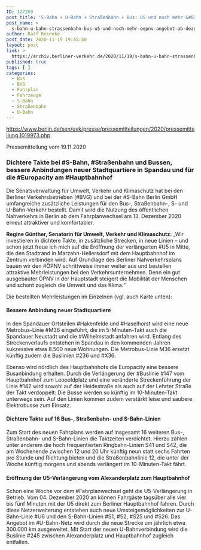 ```yaml
---
ID: 127269
post_title: 'S-Bahn + U-Bahn + Straßenbahn + Bus: U5 und noch mehr &#8211; ÖPNV-Angebot ab Dezember erweitert'
post_name: >
  s-bahn-u-bahn-strassenbahn-bus-u5-und-noch-mehr-oepnv-angebot-ab-dezember-erweitert
author: Ralf Reineke
post_date: 2020-11-19 19:45:50
layout: post
link: >
  https://archiv.berliner-verkehr.de/2020/11/19/s-bahn-u-bahn-strassenbahn-bus-u5-und-noch-mehr-oepnv-angebot-ab-dezember-erweitert/
published: true
tags: [ ]
categories:
  - Bus
  - BVG
  - Fahrplan
  - Fahrzeuge
  - S-Bahn
  - Straßenbahn
  - U-Bahn
---
```

https://www.berlin.de/sen/uvk/presse/pressemitteilungen/2020/pressemitteilung.1019973.php
<div class="pressnumber">Pressemitteilung vom 19.11.2020</div>
<div class="textile">
<h3>Dichtere Takte bei #S-Bahn, #Straßenbahn und Bussen, bessere Anbindungen neuer Stadtquartiere in Spandau und für die #Europacity am #Hauptbahnhof</h3>
Die Senatsverwaltung für Umwelt, Verkehr und Klimaschutz hat bei den Berliner Verkehrsbetrieben (#<span class="caps">BVG</span>) und bei der #S-Bahn Berlin GmbH umfangreiche zusätzliche Leistungen für den Bus-, Straßenbahn-, S- und U-Bahn-Verkehr bestellt. Damit wird die Nutzung des öffentlichen Nahverkehrs in Berlin ab dem Fahrplanwechsel am 13. Dezember 2020 erneut attraktiver und komfortabler.

<strong>Regine Günther, Senatorin für Umwelt, Verkehr und Klimaschutz:</strong> „Wir investieren in dichtere Takte, in zusätzliche Strecken, in neue Linien – und schon jetzt freue ich mich auf die Eröffnung der verlängerten #U5 in Mitte, die den Stadtrand in Marzahn-Hellersdorf mit dem Hauptbahnhof im Zentrum verbinden wird. Auf Grundlage des Berliner Nahverkehrsplans bauen wir den #<span class="caps">ÖPNV</span> schrittweise immer weiter aus und bestellen attraktive Mehrleistungen bei den Verkehrsunternehmen. Denn ein gut ausgebauter <span class="caps">ÖPNV</span> in der Hauptstadt steigert die Mobilität der Menschen und schont zugleich die Umwelt und das Klima.“

Die bestellten Mehrleistungen im Einzelnen (vgl. auch Karte unten):
<h4>Bessere Anbindung neuer Stadtquartiere</h4>
In den Spandauer Ortsteilen #Hakenfelde und #Haselhorst wird eine neue Metrobus-Linie #M36 eingeführt, die im 5-Minuten-Takt auch die Spandauer Neustadt und die #Wilhelmstadt anfahren wird. Entlang des Streckenverlaufs entstehen in Spandau in den kommenden Jahren sukzessive etwa 8.500 neue Wohnungen. Die Metrobus-Linie M36 ersetzt künftig zudem die Buslinien #236 und #X36.

Ebenso wird nördlich des Hauptbahnhofs die Europacity eine bessere Busanbindung erhalten. Durch die Verlängerung der #Buslinie #147 vom Hauptbahnhof zum Leopoldplatz und eine veränderte Streckenführung der Linie #142 wird sowohl auf der Heidestraße als auch auf der Lehrter Straße der Takt verdoppelt: Die Busse werden so künftig im 10-Minuten-Takt unterwegs sein. Auf den Linien kommen zudem verstärkt leise und saubere Elektrobusse zum Einsatz.
<h4>Dichtere Takte auf 16 Bus-, Straßenbahn- und S-Bahn-Linien</h4>
Zum Start des neuen Fahrplans werden auf insgesamt 16 weiteren Bus-, Straßenbahn- und S-Bahn-Linien die Taktzeiten verdichtet. Hierzu zählen unter anderem die hoch frequentierten Ringbahn-Linien S41 und S42, die am Wochenende zwischen 12 und 20 Uhr künftig neun statt sechs Fahrten pro Stunde und Richtung bieten und die Straßenbahnlinie 12, die unter der Woche künftig morgens und abends verlängert im 10-Minuten-Takt fährt.
<h4>Eröffnung der U5-Verlängerung vom Alexanderplatz zum Hauptbahnhof</h4>
Schon eine Woche vor dem #Fahrplanwechsel geht die U5-Verlängerung in Betrieb. Vom 04. Dezember 2020 an können Fahrgäste tagsüber alle vier bis fünf Minuten mit der U5 direkt zum Berliner Hauptbahnhof fahren. Durch diese Netzerweiterung entstehen auch neue Umsteigemöglichkeiten zur U-Bahn-Linie #U6 und den S-Bahn-Linien #S1, #S2, #S25 und #S26. Das Angebot im #U-Bahn-Netz wird durch die neue Strecke um jährlich etwa 300.000 km ausgeweitet. Mit Start der neuen U-Bahnverbindung wird die Buslinie #245 zwischen Alexanderplatz und Hauptbahnhof zugleich entfallen.

</div>